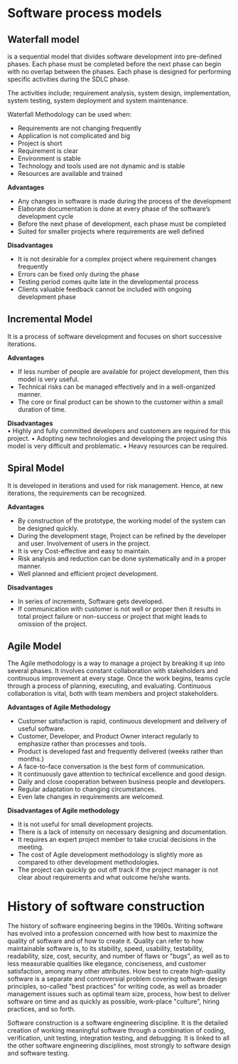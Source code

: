 # Software process models

## Waterfall model<br>
is a sequential model that divides software development into pre-defined phases. Each phase must be completed before the next phase can begin with no overlap between the phases. Each phase is designed for performing specific activities during the SDLC phase.

The activities include; requirement analysis, system design, implementation, system testing, system deployment and system maintenance.


Waterfall Methodology can be used when:
-	Requirements are not changing frequently
-	Application is not complicated and big
-	Project is short
-	Requirement is clear
-	Environment is stable
-	Technology and tools used are not dynamic and is stable
-	Resources are available and trained

**Advantages**<br> 
-	Any changes in software is made during the process of the development
-	Elaborate documentation is done at every phase of the software’s development cycle
-	Before the next phase of development, each phase must be completed
-	Suited for smaller projects where requirements are well defined

**Disadvantages**<br>
-	It is not desirable for a complex project where requirement changes frequently
-	Errors can be fixed only during the phase
-	Testing period comes quite late in the developmental process
-	Clients valuable feedback cannot be included with ongoing development phase


## Incremental Model
It is a process of software development and focuses on short successive iterations. 

**Advantages**<br>
-	If less number of people are available for project development, then this model is very useful.
-	Technical risks can be managed effectively and in a well-organized manner.
-	The core or final product can be shown to the customer within a small duration of time.


**Disadvantages**<br>
•	Highly and fully committed developers and customers are required for this project.
•	Adopting new technologies and developing the project using this model is very difficult and problematic.
•	Heavy resources can be required.

## Spiral Model
It is developed in iterations and used for risk management. Hence, at new iterations, the requirements can be recognized. 

**Advantages**<br> 
-	By construction of the prototype, the working model of the system can be designed quickly.
-	During the development stage, Project can be refined by the developer and user. Involvement of users in the project.
-	It is very Cost-effective and easy to maintain.
-	Risk analysis and reduction can be done systematically and in a proper manner.
-	Well planned and efficient project development.

**Disadvantages**<br>
-	In series of increments, Software gets developed.
-	If communication with customer is not well or proper then it results in total project failure or non-success or project that might leads to omission of the project.

## Agile Model
The Agile methodology is a way to manage a project by breaking it up into several phases. It involves constant collaboration with stakeholders and continuous improvement at every stage. Once the work begins, teams cycle through a process of planning, executing, and evaluating. Continuous collaboration is vital, both with team members and project stakeholders.

**Advantages of Agile Methodology**<br>
- Customer satisfaction is rapid, continuous development and delivery of useful software.
-	Customer, Developer, and Product Owner interact regularly to emphasize rather than processes and tools.
-	Product is developed fast and frequently delivered (weeks rather than months.)
-	A face-to-face conversation is the best form of communication.
-	It continuously gave attention to technical excellence and good design.
-	Daily and close cooperation between business people and developers.
-	Regular adaptation to changing circumstances.
-	Even late changes in requirements are welcomed.


**Disadvantages of Agile methodology**<br>
-	It is not useful for small development projects.
-	There is a lack of intensity on necessary designing and documentation.
-	It requires an expert project member to take crucial decisions in the meeting.
-	The cost of Agile development methodology is slightly more as compared to other development methodologies.
-	The project can quickly go out off track if the project manager is not clear about requirements and what outcome he/she wants.

# History of software construction

The history of software engineering begins in the 1960s. Writing software has evolved into a profession concerned with how best to maximize the quality of software and of how to create it. Quality can refer to how maintainable software is, to its stability, speed, usability, testability, readability, size, cost, security, and number of flaws or "bugs", as well as to less measurable qualities like elegance, conciseness, and customer satisfaction, among many other attributes. How best to create high-quality software is a separate and controversial problem covering software design principles, so-called "best practices" for writing code, as well as broader management issues such as optimal team size, process, how best to deliver software on time and as quickly as possible, work-place "culture", hiring practices, and so forth.

Software construction is a software engineering discipline. It is the detailed creation of working meaningful software through a combination of coding, verification, unit testing, integration testing, and debugging. It is linked to all the other software engineering disciplines, most strongly to software design and software testing.




